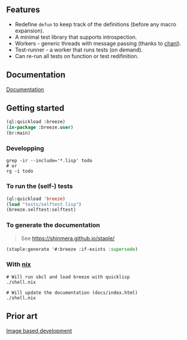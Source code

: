 
## Features

* Redefine `defun` to keep track of the definitions (before any macro expansion).
* A minimal test library that supports introspection.
* Workers - generic threads with message passing (thanks to [chanl](https://github.com/zkat/chanl)).
* Test-runner - a worker that runs tests (on demand).
* Can re-run all tests on function or test redifinition.

## Documentation

[Documentation](https://htmlpreview.github.io/?https://github.com/fstamour/breeze/blob/master/docs/index.html)

## Getting started

```lisp
(ql:quickload :breeze)
(in-package :breeze.user)
(br:main)
```

### Developping

```shell
grep -ir --include='*.lisp' todo
# or
rg -i todo
```

### To run the (self-) tests

```lisp
(ql:quickload 'breeze)
(load "tests/selftest.lisp")
(breeze.selftest:selftest)
```

### To generate the documentation

> See https://shinmera.github.io/staple/

```lisp
(staple:generate '#:breeze :if-exists :supersede)
```

### With [nix](https://nixos.org/)

```shell
# Will run sbcl and load breeze with quicklisp
./shell.nix
```

```shell
# Will update the documentation (docs/index.html)
./shell.nix
```

## Prior art

[Image based development](https://www.informatimago.com/develop/lisp/com/informatimago/small-cl-pgms/ibcl/index.html)
